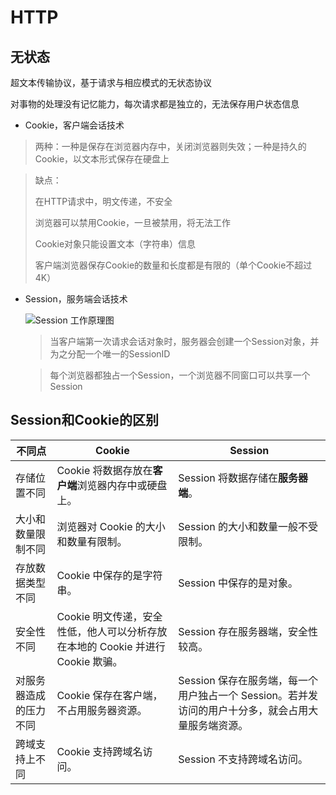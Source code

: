 # HTTP

## 无状态

超文本传输协议，基于请求与相应模式的无状态协议

对事物的处理没有记忆能力，每次请求都是独立的，无法保存用户状态信息

- Cookie，客户端会话技术

> 两种：一种是保存在浏览器内存中，关闭浏览器则失效；一种是持久的Cookie，以文本形式保存在硬盘上

> 缺点：
>
> 在HTTP请求中，明文传递，不安全
>
> 浏览器可以禁用Cookie，一旦被禁用，将无法工作
>
> Cookie对象只能设置文本（字符串）信息
>
> 客户端浏览器保存Cookie的数量和长度都是有限的（单个Cookie不超过4K）

- Session，服务端会话技术

  ![Session 工作原理图](http://c.biancheng.net/uploads/allimg/210702/150219A04-0.jpg)

  > 当客户端第一次请求会话对象时，服务器会创建一个Session对象，并为之分配一个唯一的SessionID

  > 每个浏览器都独占一个Session，一个浏览器不同窗口可以共享一个Session

## Session和Cookie的区别

| 不同点                 | Cookie                                                       | Session                                                      |
| ---------------------- | ------------------------------------------------------------ | ------------------------------------------------------------ |
| 存储位置不同           | Cookie 将数据存放在**客户端**浏览器内存中或硬盘上。          | Session 将数据存储在**服务器端**。                           |
| 大小和数量限制不同     | 浏览器对 Cookie 的大小和数量有限制。                         | Session 的大小和数量一般不受限制。                           |
| 存放数据类型不同       | Cookie 中保存的是字符串。                                    | Session 中保存的是对象。                                     |
| 安全性不同             | Cookie 明文传递，安全性低，他人可以分析存放在本地的 Cookie 并进行 Cookie 欺骗。 | Session 存在服务器端，安全性较高。                           |
| 对服务器造成的压力不同 | Cookie 保存在客户端，不占用服务器资源。                      | Session 保存在服务端，每一个用户独占一个 Session。若并发访问的用户十分多，就会占用大量服务端资源。 |
| 跨域支持上不同         | Cookie 支持跨域名访问。                                      | Session 不支持跨域名访问。                                   |